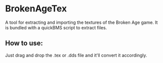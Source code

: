 # BrokenAgeTex
 A tool for extracting and importing the textures of the Broken Age game.
 It is bundled with a quickBMS script to extract files.

## How to use:
Just drag and drop the .tex or .dds file and it'll convert it accordingly.
